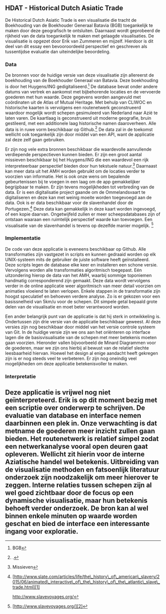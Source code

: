 ## HDAT - Historical Dutch Asiatic Trade

De Historical Dutch Asiatic Trade is een visualisatie die tracht de Boekhouding van de Boekhouder Generaal Batavia (BGB) toegankelijk te maken door deze geografisch te ontsluiten. Daarnaast wordt geprobeerd de rijkheid van de data toegankelijk te maken met gelaagde visualisaties. De visualisatie is opgezet door Erik van Zummeren en mijzelf. Hierdoor is dit deel van dit essay een bevooroordeeld perspectief en geschreven als tussentijdse evaluatie dan uiteindelijke beoordeling. 

### Data

De bronnen voor de huidige versie van deze visualisatie zijn allereerst de boekhouding van de Boekhouder Generaal van Batavia. Deze boekhouding is door het Huygens/ING gedigitaliseerd.[^1] De database bevat onder andere datums van vertrek en aankomst met bijbehorende locaties en de vervoerde goederen met hun waarde. Deze gegevens worden aangevuld met coördinaten uit de Atlas of Mutual Heritage. Met behulp van CLIWOC en historische kaarten is vervolgens een routenetwerk geconstrueerd waardoor mogelijk wordt schepen gesimuleerd van Nederland naar Azië te laten varen. De kaartlaag is geconstrueerd uit moderne geografie, bruin gestileerd, met een additionele laag historische namen daaroverheen. Alle data is in ruwe vorm beschikbaar op Github.[^2] De data zal in de toekomst wellicht ook toegankelijk zijn door middel van een API, want de applicatie zal deze zelf gaan gebruiken.

Er zijn nog vele extra bronnen beschikbaar die waardevolle aanvullende verdiepende perspectieven kunnen bieden. Er zijn een groot aantal missieven beschikbaar bij het Huygens/ING die een waardevol een rijk interpreteerbaar perspectief bieden door hun tekstuele natuur.[^3] Daarnaast kan meer data uit het AMH worden gebruikt om de locaties verder te voorzien van informatie. Het is ook onze wens om bepalende gebeurtenissen bij te voegen in een laag om de app gemakkelijker begrijpbaar te maken. Er zijn tevens mogelijkheden tot verbreding van de data. Er is een digitalisatie project gaande om de Ommelandsvaart te digitaliseren en deze kan met weinig moeite worden toegevoegd aan de data. Ook is er data beschikbaar voor de slavenhandel door de Portugezen.[^4] Deze data kan gemakkelijk in deze kaart worden ingevoegd, of een kopie daarvan. Ongetwijfeld zullen er meer scheepsdatabases zijn of ontstaan waaraan een ruimtelijk perspectief waarde kan toevoegen. Een visualisatie van de slavenhandel is tevens op dezelfde manier mogelijk. [^5]  

### Implementatie

De code van deze applicatie is eveneens beschikbaar op Github. Alle transformaties zijn vastgezet in scripts en kunnen gedraaid worden op elk UNIX-systeem mits de gebruiker de juiste software heeft geïnstalleerd. Deze scripts legen de database elke keer en installeren een schone versie. Vervolgens worden alle transformaties algoritmisch toegepast. Eén uitzondering hierop de data van het AMH, waarbij sommige toponiemen handmatig corresponderend zijn gemaakt. Deze data wordt vervolgens verder in de online applicatie weer algoritmisch van meer detail voorzien om animaties vloeiend te laten verlopen. Enkele stappen in de transformatie zijn hoogst speculatief en behoeven verdere analyse. Zo is er gekozen voor een basissnelheid van 5km/u voor de schepen. Dit simpele getal bepaald grote delen van de visualisatie en moet beter verantwoord worden.

Een ander belangrijk punt van de applicatie is dat hij sterk in ontwikkeling is. Ondertussen zijn drie versie van de applicatie beschikbaar geweest. Al deze versies zijn nog beschikbaar door middel van het versie controle systeem van Git. In de huidige versie zijn we ons aan het oriënteren op interface lagen die de basisvisualisatie van de schepen met meer betekenis moeten gaan voorzien. Hieronder vallen bijvoorbeeld de Minard Diagrammen voor de goederen, maar we zijn ons hierbij al bewust van de relatief slechte leesbaarheid hiervan. Hoewel het design al enige aandacht heeft gekregen zijn is er nog steeds veel te verbeteren. Er zijn nog oneindig veel mogelijkheden om deze applicatie betekenisvoller te maken.

### Interpretatie

Deze applicatie is vrijwel nog niet geïnterpreteerd. Erik is op dit moment bezig met een scriptie over onderwerp te schrijven. De evaluatie van database en interface nemen daarbinnen een plek in. Onze verwachting is dat metname de goederen meer inzicht zullen gaan bieden. Het routenetwerk is relatief simpel zodat een netwerkanalyse vooral open deuren gaat opleveren. Wellicht zit hierin voor de interne Aziatische handel wel betekenis. Uitbreiding van de visualisatie methoden en fatsoenlijk literatuur onderzoek zijn noodzakelijk om meer hierover te zeggen. Interne relaties tussen schepen zijn al wel goed zichtbaar door de focus op een dynamische visualisatie, maar hun betekenis behoeft verder onderzoek. De bron kan al wel binnen enkele minuten op waarde worden geschat en bied de interface een interessante ingang voor exploratie.
---- 

[^1]:	BGB

[^2]:	.

[^3]:	Missieven

[^4]:	[http://www.slate.com/articles/life/the\_history\_of\_american\_slavery/2015/06/animated\_interactive\_of\_the\_history\_of\_the\_atlantic\_slave\_trade.html][1]

	http://www.slavevoyages.org/

[^5]:	[http://www.slavevoyages.org/][2]

[1]:	http://www.slate.com/articles/life/the_history_of_american_slavery/2015/06/animated_interactive_of_the_history_of_the_atlantic_slave_trade.html
[2]:	http://www.slavevoyages.org/
